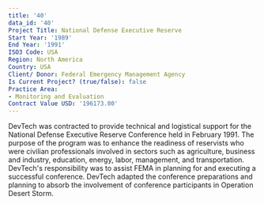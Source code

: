 ```yaml
---
title: '40'
data_id: '40'
Project Title: National Defense Executive Reserve
Start Year: '1989'
End Year: '1991'
ISO3 Code: USA
Region: North America
Country: USA
Client/ Donor: Federal Emergency Management Agency
Is Current Project? (true/false): false
Practice Area:
- Monitoring and Evaluation
Contract Value USD: '196173.00'
---
```


DevTech was contracted to provide technical and logistical support for the National Defense Executive Reserve Conference held in February 1991. The purpose of the program was to enhance the readiness of reservists who were civilian professionals involved in sectors such as agriculture, business and industry, education, energy, labor, management, and transportation. DevTech's responsibility was to assist FEMA in planning for and executing a successful conference. DevTech adapted the conference preparations and planning to absorb the involvement of conference participants in Operation Desert Storm.